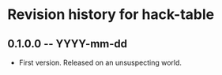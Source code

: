 # Revision history for hack-table

## 0.1.0.0 -- YYYY-mm-dd

* First version. Released on an unsuspecting world.
